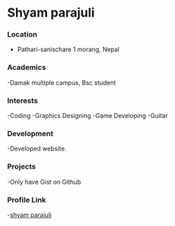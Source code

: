# Shyam parajuli

### Location
- Pathari-sanischare 1 morang, Nepal

### Academics
-Damak multiple campus, Bsc student

### Interests
-Coding
-Graphics Designing
-Game Developing
-Guitar


### Development
-Developed website.

### Projects
-Only have Gist on Github 

### Profile Link
-[shyam parajuli](https://github.com/spparajuli)